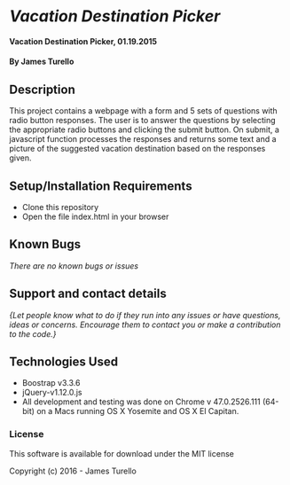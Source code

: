 # _Vacation Destination Picker_

#### Vacation Destination Picker, 01.19.2015

#### By James Turello

## Description

This project contains a webpage with a form and 5 sets of questions with radio button responses. The user is to answer the questions by selecting the appropriate radio buttons and clicking the submit button. On submit, a javascript function processes the responses and returns some text and a picture of the suggested vacation destination based on the responses given.

## Setup/Installation Requirements

* Clone this repository
* Open the file index.html in your browser

## Known Bugs

_There are no known bugs or issues_

## Support and contact details

_{Let people know what to do if they run into any issues or have questions, ideas or concerns.  Encourage them to contact you or make a contribution to the code.}_

## Technologies Used
 * Boostrap v3.3.6
 * jQuery-v1.12.0.js
 * All development and testing was done on Chrome v 47.0.2526.111 (64-bit) on a Macs running OS X Yosemite and OS X El Capitan.


### License

This software is available for download under the MIT license

Copyright (c) 2016 - James Turello
